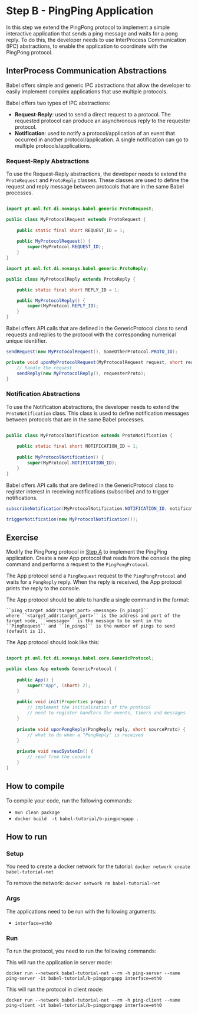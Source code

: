 # Step B - PingPing Application

In this step we extend the PingPong protocol to implement a simple interactive application that sends a ping message and waits for a pong reply.
To do this, the developer needs to use InterProcess Communication (IPC) abstractions, to enable the application to coordinate with the PingPong protocol.

## InterProcess Communication Abstractions

Babel offers simple and generic IPC abstractions that allow the developer to easily implement complex applications that use multiple protocols.

Babel offers two types of IPC abstractions:
- **Request-Reply**: used to send a direct request to a protocol. The requested protocol can produce an asynchronous reply to the requester protocol. 
- **Notification**: used to notify a protocol/application of an event that occurred in another protocol/application. A single notification can go to multiple protocols/applications.

### Request-Reply Abstractions

To use the Request-Reply abstractions, the developer needs to extend the `ProtoRequest` and `ProtoReply` classes.
These classes are used to define the request and reply message between protocols that are in the same Babel processes.

```java

import pt.unl.fct.di.novasys.babel.generic.ProtoRequest;

public class MyProtocolRequest extends ProtoRequest {
    
    public static final short REQUEST_ID = 1;
    
    public MyProtocolRequest() {
        super(MyProtocol.REQUEST_ID);
    }
}
```

```java
import pt.unl.fct.di.novasys.babel.generic.ProtoReply;

public class MyProtocolReply extends ProtoReply {

    public static final short REPLY_ID = 1;

    public MyProtocolReply() {
        super(MyProtocol.REPLY_ID);
    }
}

```

Babel offers API calls that are defined in the GenericProtocol class to send requests and replies to the protocol with the
corresponding numerical unique identifier.

```java
sendRequest(new MyProtocolRequest(), SomeOtherProtocol.PROTO_ID);
```

```java
private void uponMyProtocolRequest(MyProtocolRequest request, short requesterProto) {
    // handle the request
    sendReply(new MyProtocolReply(), requesterProto);
}
```

### Notification Abstractions

To use the Notification abstractions, the developer needs to extend the `ProtoNotification` class.
This class is used to define notification messages between protocols that are in the same Babel processes.

```java

public class MyProtocolNotification extends ProtoNotification {
    
    public static final short NOTIFICATION_ID = 1;
    
    public MyProtocolNotification() {
        super(MyProtocol.NOTIFICATION_ID);
    }
}
```

Babel offers API calls that are defined in the GenericProtocol class to register interest in receiving notifications (subscribe) and to trigger notifications.

```java
subscribeNotification(MyProtocolNotification.NOTIFICATION_ID, notificationHandler);
```

```java
triggerNotification(new MyProtocolNotification());
```

## Exercise

Modify the PingPong protocol in [Step A](../A-PingPong) to implement the PingPing application.
Create a new App protocol that reads from the console the ping command and performs a request to the ``PingPongProtocol``.

The App protocol send a ``PingRequest`` request to the ``PingPongProtocol`` and waits for a ``PongReply`` reply.
When the reply is received, the App protocol prints the reply to the console.

The App protocol should be able to handle a single command in the format:

    ``ping <target_addr:target_port> <message> [n_pings]``
    where ``<target_addr:target_port>`` is the address and port of the target node, ``<message>`` is the message to be sent in the ``PingRequest`` and ``[n_pings]`` is the number of pings to send (default is 1).


The App protocol should look like this:

```java

import pt.unl.fct.di.novasys.babel.core.GenericProtocol;

public class App extends GenericProtocol {
    
    public App() {
        super("App", (short) 2);
    }
    
    public void init(Properties props) {
        // implement the initialization of the protocol
        // need to register handlers for events, timers and messages
    }
    
    private void uponPongReply(PongReply reply, short sourceProto) {
        // what to do when a "PongReply" is received
    }
    
    private void readSystemIn() {
        // read from the console
    }
}

```

## How to compile

To compile your code, run the following commands:
- ``mvn clean package``
- ``docker build  -t babel-tutorial/b-pingpongapp .``

## How to run

### Setup
You need to create a docker network for the tutorial:
``docker network create babel-tutorial-net``

To remove the network:
``docker network rm babel-tutorial-net``

### Args

The applications need to be run with the following arguments:
- ``interface=eth0``


### Run
To run the protocol, you need to run the following commands:

This will run the application in server mode:

``docker run --network babel-tutorial-net --rm -h ping-server --name ping-server -it babel-tutorial/b-pingpongapp interface=eth0``

This will run the protocol in client mode:

``docker run --network babel-tutorial-net --rm -h ping-client --name ping-client -it babel-tutorial/b-pingpongapp interface=eth0``